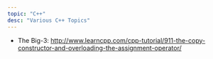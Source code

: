 ```yaml
---
topic: "C++"
desc: "Various C++ Topics"
---
```


* The Big-3: <http://www.learncpp.com/cpp-tutorial/911-the-copy-constructor-and-overloading-the-assignment-operator/>
